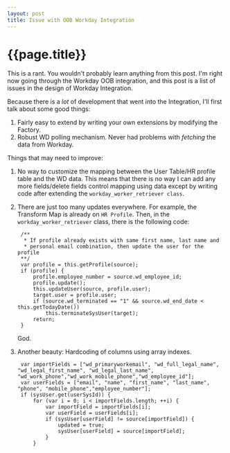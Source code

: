 ```yaml
---
layout: post
title: Issue with OOB Workday Integration
---
```


{{page.title}}
===============

This is a rant. You wouldn't probably learn anything from this post. I'm right now going through the Workday OOB integration, and this post is a list of issues in the design of Workday Integration.

Because there is a _lot_ of development that went into the Integration, I'll first talk about some good things:

1. Fairly easy to extend by writing your own extensions by modifying the Factory.
2. Robust WD polling mechanism. Never had problems with _fetching_ the data from Workday.


Things that may need to improve:

1. No way to customize the mapping between the User Table/HR profile table and the WD data.
	This means that there is no way I can add any more fields/delete fields control mapping using data except by writing code after extending the `workday_worker_retriever class`. 
	
2. There are just too many updates everywhere. For example, the Transform Map is already on `HR Profile`. Then, in the `workday_worker_retriever` class, there is the following code:

	


		/**
		 * If profile already exists with same first name, last name and
		 * personal email combination, then update the user for the profile
		**/
		var profile = this.getProfile(source);
		if (profile) {
			profile.employee_number = source.wd_employee_id;
			profile.update();
			this.updateUser(source, profile.user);
			target.user = profile.user;
			if (source.wd_terminated == "1" && source.wd_end_date < this.getTodayDate())
				this.terminateSysUser(target);
			return;
		}
	
	
	God.
	
3. Another beauty: Hardcoding of columns using array indexes. 


		var importFields = ["wd_primaryworkemail", "wd_full_legal_name", "wd_legal_first_name", "wd_legal_last_name", "wd_work_phone","wd_work_mobile_phone","wd_employee_id"];
		var userFields = ["email", "name", "first_name", "last_name", "phone", "mobile_phone","employee_number"];
		if (sysUser.get(userSysId)) {
			for (var i = 0; i < importFields.length; ++i) {
				var importField = importFields[i];
				var userField = userFields[i];
				if (sysUser[userField] != source[importField]) {
					updated = true;
					sysUser[userField] = source[importField];
				}
			}